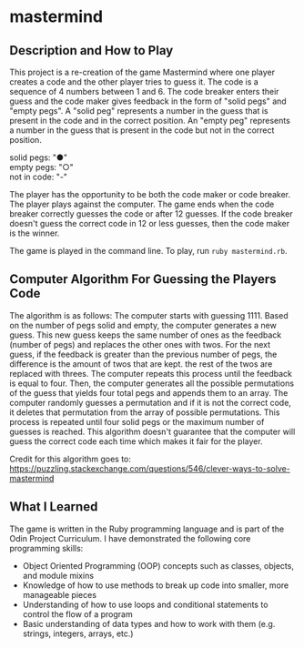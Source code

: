 # mastermind

## Description and How to Play

This project is a re-creation of the game Mastermind where one player creates a code and the other player tries to guess it. The code is a sequence of 4 numbers between 1 and 6. The code breaker enters their guess and the code maker gives feedback in the form of "solid pegs" and "empty pegs". A "solid peg" represents a number in the guess that is present in the code and in the correct position. An "empty peg" represents a number in the guess that is present in the code but not in the correct position. 

solid pegs: "●"<br/>
empty pegs: "○"<br/>
not in code: "-"

The player has the opportunity to be both the code maker or code breaker. The player plays against the computer.
The game ends when the code breaker correctly guesses the code or after 12 guesses. If the code breaker doesn't guess the correct code in 12 or less guesses, then the code maker is the winner.

The game is played in the command line. To play, run `ruby mastermind.rb`.

## Computer Algorithm For Guessing the Players Code
The algorithm is as follows: 
The computer starts with guessing 1111. Based on the number of pegs solid and empty, the computer generates a new guess. This new guess keeps the same number of ones as the feedback (number of pegs) and replaces the other ones with twos. For the next guess, if the feedback is greater than the previous number of pegs, the difference is the amount of twos that are kept. the rest of the twos are replaced with threes. The computer repeats this process until the feedback is equal to four. Then, the computer generates all the possible permutations of the guess that yields four total pegs and appends them to an array. The computer randomly guesses a permutation and if it is not the correct code, it deletes that permutation from the array of possible permutations. This process is repeated until four solid pegs or the maximum number of guesses is reached. This algorithm doesn't guarantee that the computer will guess the correct code each time which makes it fair for the player. 

Credit for this algorithm goes to: https://puzzling.stackexchange.com/questions/546/clever-ways-to-solve-mastermind

## What I Learned

The game is written in the Ruby programming language and is part of the Odin Project Curriculum.
I have demonstrated the following core programming skills:

* Object Oriented Programming (OOP) concepts such as classes, objects, and module mixins
* Knowledge of how to use methods to break up code into smaller, more manageable pieces
* Understanding of how to use loops and conditional statements to control the flow of a program
* Basic understanding of data types and how to work with them (e.g. strings, integers, arrays, etc.)
